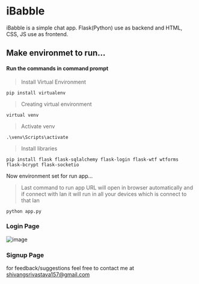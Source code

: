 # iBabble
iBabble is a simple chat app.
Flask(Python) use as backend and HTML, CSS, JS use as frontend.

## Make environmet to run...

#### Run the commands in command prompt

> Install Virtual Environment
``` 
pip install virtualenv 
```

> Creating virtual environment
``` 
virtual venv 
```

> Activate venv
``` 
.\venv\Scripts\activate 
```

> Install libraries
``` 
pip install flask flask-sqlalchemy flask-login flask-wtf wtforms flask-bcrypt flask-socketio 
```

Now environment set for run app...
> Last command to run app
 URL will open in browser automatically
 and if connect with lan it will run in all your devices which is connect to that lan
```
python app.py
```

### Login Page
![image](https://user-images.githubusercontent.com/114788987/204134842-0213bfa8-ba71-4dff-a4db-8b640d69c23c.png)

### Signup Page




for feedback/suggestions feel free to contact me at shivangsrivastava157@gmail.com

